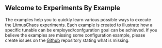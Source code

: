 ## Welcome to Experiments By Example

The examples help you to quickly learn various possible ways to execute the LitmusChaos experiments. Each example is created to illustrate how a specific 
tunable can be employed/confguration goal can be achieved. If you believe the examples are missing some configuration example, please create issues on the 
[Github](https://github.com/litmuschaos/litmus) repository stating what is missing.
